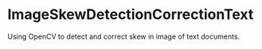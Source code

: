 ImageSkewDetectionCorrectionText
================================

Using OpenCV to detect and correct skew in image of text documents.
